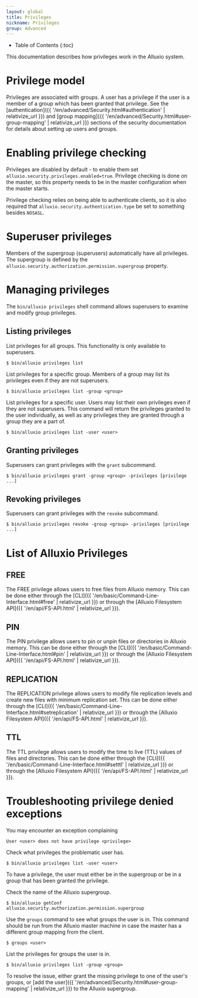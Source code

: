 ```yaml
---
layout: global
title: Privileges
nickname: Privileges
group: Advanced
---
```


* Table of Contents
{:toc}

This documentation describes how privileges work in the Alluxio system.

# Privilege model
Privileges are associated with groups. A user has a privilege if the user is a
member of a group which has been granted that privilege. See the
[authentication]({{ '/en/advanced/Security.html#authentication' | relativize_url }}) and
[group mapping]({{ '/en/advanced/Security.html#user-group-mapping' | relativize_url }}) sections of the security
documentation for details about setting up users and groups.

# Enabling privilege checking
Privileges are disabled by default - to enable them set 
`alluxio.security.privileges.enabled=true`. Privilege checking is done
on the master, so this property needs to be in the master configuration when the
master starts.

Privilege checking relies on being able to authenticate clients, so it is also
required that `alluxio.security.authentication.type` be set to something besides
`NOSASL`.

# Superuser privileges
Members of the supergroup (superusers) automatically have all privileges. The
supergroup is defined by the
`alluxio.security.authorization.permission.supergroup` property.

# Managing privileges
The `bin/alluxio privileges` shell command allows superusers to examine and
modify group privileges.

## Listing privileges
List privileges for all groups. This functionality is only available to
superusers.
```
$ bin/alluxio privileges list
```

List privileges for a specific group. Members of a group may list its privileges
even if they are not superusers.
```
$ bin/alluxio privileges list -group <group>
```

List privileges for a specific user. Users may list their own privileges even if
they are not superusers. This command will return the privileges granted to the
user individually, as well as any privileges they are granted through a group
they are a part of.
```
$ bin/alluxio privileges list -user <user>
```

## Granting privileges
Superusers can grant privileges with the `grant` subcommand.
```
$ bin/alluxio privileges grant -group <group> -privileges [privilege ...]
```

## Revoking privileges
Superusers can grant privileges with the `revoke` subcommand.
```
$ bin/alluxio privileges revoke -group <group> -privileges [privilege ...]
```

# List of Alluxio Privileges
## FREE
The FREE privilege allows users to free files from Alluxio memory. This can be
done either through the [CLI]({{ '/en/basic/Command-Line-Interface.html#free' | relativize_url }}) or through the
[Alluxio Filesystem API]({{ '/en/api/FS-API.html' | relativize_url }}).

## PIN
The PIN privilege allows users to pin or unpin files or directories in Alluxio
memory. This can be done either through the [CLI]({{ '/en/basic/Command-Line-Interface.html#pin' | relativize_url }})
or through the [Alluxio Filesystem API]({{ '/en/api/FS-API.html' | relativize_url }}).

## REPLICATION
The REPLICATION privilege allows users to modify file replication levels and
create new files with minimum replication set. This can be done either through
the [CLI]({{ '/en/basic/Command-Line-Interface.html#setreplication' | relativize_url }}) or through the
[Alluxio Filesystem API]({{ '/en/api/FS-API.html' | relativize_url }}).

## TTL
The TTL privilege allows users to modify the time to live (TTL) values of
files and directories. This can be done either through the
[CLI]({{ '/en/basic/Command-Line-Interface.html#setttl' | relativize_url }}) or through the
[Alluxio Filesystem API]({{ '/en/api/FS-API.html' | relativize_url }}).

# Troubleshooting privilege denied exceptions

You may encounter an exception complaining
```
User <user> does not have privilege <privilege>
```

Check what privileges the problematic user has.
```
$ bin/alluxio privileges list -user <user>
```

To have a privilege, the user must either be in the supergroup or be in a group
that has been granted the privilege.

Check the name of the Alluxio supergroup.
```
$ bin/alluxio getConf alluxio.security.authorization.permission.supergroup
```

Use the `groups` command to see what groups the user is in. This command should
be run from the Alluxio master machine in case the master has a different group
mapping from the client.
```
$ groups <user>
```

List the privileges for groups the user is in.
```
$ bin/alluxio privileges list -group <group>
```

To resolve the issue, either grant the missing privilege to one of the user's
groups, or [add the user]({{ '/en/advanced/Security.html#user-group-mapping' | relativize_url }}) to the Alluxio
supergroup.